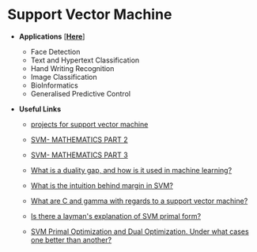 
# Support Vector Machine 

- **Applications** [[**Here**](https://data-flair.training/blogs/applications-of-svm/)]
   - Face Detection
   - Text and Hypertext Classification
   - Hand Writing Recognition
   - Image Classification
   - BioInformatics
   - Generalised Predictive Control

- **Useful Links**
  - [projects for support vector machine](https://www.google.com/search?source=hp&ei=rwr4XLmqD9GCyAPUkLjYBg&q=projects+for+support+vector+machine&oq=projects+for+support+vec&gs_l=psy-ab.1.0.33i22i29i30l6.893.11378..12712...1.0..0.233.4659.0j22j4......0....1..gws-wiz.....0..35i39j0j0i131j0i10j0i22i30.AxeuYKcPM4I)

   - [SVM- MATHEMATICS PART 2](https://www.svm-tutorial.com/2014/11/svm-understanding-math-part-2/)
   - [SVM- MATHEMATICS PART 3](https://www.svm-tutorial.com/2015/06/svm-understanding-math-part-3/)
   - [What is a duality gap, and how is it used in machine learning?](https://qr.ae/TWyKYE)
   - [What is the intuition behind margin in SVM?](https://qr.ae/TWyKFq)
   - [What are C and gamma with regards to a support vector machine?](https://qr.ae/TWKXsO)
   
   - [Is there a layman's explanation of SVM primal form?](https://qr.ae/TW4lZi)
   
   - [SVM Primal Optimization and Dual Optimization. Under what cases one better than another?
](https://stats.stackexchange.com/questions/319516/svm-primal-optimization-and-dual-optimization-under-what-cases-one-better-than#comment606613_319516)
